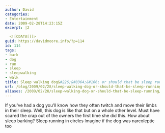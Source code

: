 ```yaml
---
author: David
categories:
- Entertainment
date: 2009-02-28T14:23:15Z
excerpt: |2

  <![CDATA[]]>
guid: https://davidmoore.info/?p=114
id: 114
tags:
- bark
- dog
- run
- sleep
- sleepwalking
- walk
title: Sleep walking dog&#226;&#8364;&#166; or should that be sleep running?
url: /blog/2009/02/28/sleep-walking-dog-or-should-that-be-sleep-running/
aliases: /2009/02/28/sleep-walking-dog-or-should-that-be-sleep-running/
---
```


If you've had a dog you'll know how they often twitch and move their limbs in their sleep. Well, this dog is like that but on a whole other level. Must have scared the crap out of the owners the first time she did this. How about sleep barking? Sleep running in circles Imagine if the dog was narcoleptic too